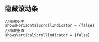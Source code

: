 ## 隐藏滚动条
```
//隐藏水平
showsHorizontalScrollIndicator = {false}
//隐藏垂直
showsVerticalScrollIndicator = {false}
```
